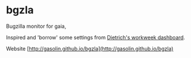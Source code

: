 bgzla
=====

Bugzilla monitor for gaia,

Inspired and 'borrow' some settings from [Dietrich's workweek dashboard](http://people.mozilla.com/~dietrich/basecamp/madrid.html).

Website [http://gasolin.github.io/bgzla](http://gasolin.github.io/bgzla)
